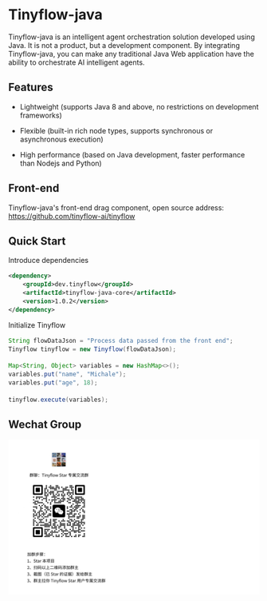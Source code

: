 # Tinyflow-java

Tinyflow-java is an intelligent agent orchestration solution developed using Java. It is not a product, but a development component.
By integrating Tinyflow-java, you can make any traditional Java Web application have the ability to orchestrate AI intelligent agents.

## Features

- Lightweight (supports Java 8 and above, no restrictions on development frameworks)

- Flexible (built-in rich node types, supports synchronous or asynchronous execution)

- High performance (based on Java development, faster performance than Nodejs and Python)

## Front-end

Tinyflow-java's front-end drag component, open source address: https://github.com/tinyflow-ai/tinyflow


## Quick Start

Introduce dependencies

```xml
<dependency>
    <groupId>dev.tinyflow</groupId>
    <artifactId>tinyflow-java-core</artifactId>
    <version>1.0.2</version>
</dependency>
```

Initialize Tinyflow

```java
String flowDataJson = "Process data passed from the front end";
Tinyflow tinyflow = new Tinyflow(flowDataJson);

Map<String, Object> variables = new HashMap<>();
variables.put("name", "Michale");
variables.put("age", 18);

tinyflow.execute(variables);
```


## Wechat Group

![](./docs/assets/images/wechat_group.jpg)